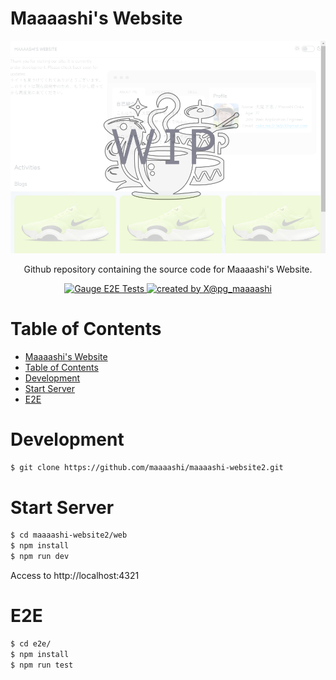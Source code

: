 # Maaaashi's Website

[![Welcome Maaaashi's Website](docs/images/website.png)](https://maaaashi-website2.vercel.app/)

<div align="center">Github repository containing the source code for Maaaashi's Website.</div>

<p align="center">
<!-- <a href="https://github.com/maaaashi/maaaashi-website2/actions/workflows/module-tests.yaml" rel="nofollow">
  <img src="https://github.com/maaaashi/maaaashi-website2/actions/workflows/module-tests.yaml/badge.svg" alt="Module Tests">
</a> -->
<a href="https://github.com/maaaashi/maaaashi-website2/actions/workflows/gauge-tests.yaml" rel="nofollow">
  <img src="https://github.com/maaaashi/maaaashi-website2/actions/workflows/gauge-tests.yaml/badge.svg" alt="Gauge E2E Tests">
</a>
<a href="https://twitter.com/pg_maaaashi" rel="nofollow">
  <img src="https://img.shields.io/badge/created%20by-@pg_maaaashi-4BBAAB.svg" alt="created by X@pg_maaaashi">
</a>

# Table of Contents

- [Maaaashi's Website](#maaaashis-website)
- [Table of Contents](#table-of-contents)
- [Development](#development)
- [Start Server](#start-server)
- [E2E](#e2e)

# Development

```bash
$ git clone https://github.com/maaaashi/maaaashi-website2.git
```

# Start Server

```bash
$ cd maaaashi-website2/web
$ npm install
$ npm run dev
```

Access to http://localhost:4321

# E2E

```bash
$ cd e2e/
$ npm install
$ npm run test
```
